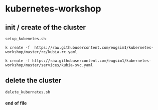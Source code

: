 # kubernetes-workshop
## init / create of the cluster
```
setup_kubenetes.sh

k create -f  https://raw.githubusercontent.com/eugsim1/kubernetes-workshop/master/rc/kubia-rc.yaml

k create -f https://raw.githubusercontent.com/eugsim1/kubernetes-workshop/master/services/kubia-svc.yaml
```
## delete the cluster 
```
delete_kubernetes.sh
```

#### end of file
